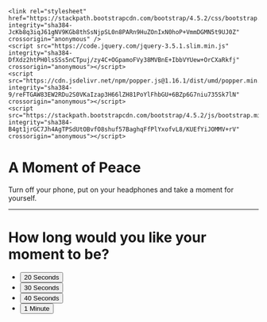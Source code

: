 <!DOCTYPE html>
<html>

<head>
    
    <link rel="stylesheet" href="https://stackpath.bootstrapcdn.com/bootstrap/4.5.2/css/bootstrap.min.css" integrity="sha384-JcKb8q3iqJ61gNV9KGb8thSsNjpSL0n8PARn9HuZOnIxN0hoP+VmmDGMN5t9UJ0Z" crossorigin="anonymous" />
    <script src="https://code.jquery.com/jquery-3.5.1.slim.min.js" integrity="sha384-DfXdz2htPH0lsSSs5nCTpuj/zy4C+OGpamoFVy38MVBnE+IbbVYUew+OrCXaRkfj" crossorigin="anonymous"></script>
    <script src="https://cdn.jsdelivr.net/npm/popper.js@1.16.1/dist/umd/popper.min.js" integrity="sha384-9/reFTGAW83EW2RDu2S0VKaIzap3H66lZH81PoYlFhbGU+6BZp6G7niu735Sk7lN" crossorigin="anonymous"></script>
    <script src="https://stackpath.bootstrapcdn.com/bootstrap/4.5.2/js/bootstrap.min.js" integrity="sha384-B4gt1jrGC7Jh4AgTPSdUtOBvfO8shuf57BaghqFfPlYxofvL8/KUEfYiJOMMV+rV" crossorigin="anonymous"></script>
</head>

<body>
    <div class="bg-container d-flex flex-column justify-content-center">
        <div class="container peace-page-container">
            <div class="row text-center pt-3">
                <h1 class="col-12 peace-page-heading">A Moment of Peace</h1>
                <p class="col-12 peace-page-description">
                    Turn off your phone, put on your headphones and take a moment for
                    yourself.
                </p>
                <hr class="col-10" />
                <h1 class="col-12 heading">
                    How long would you like your moment to be?
                </h1>
                <ul class="col-12 buttons-list-container d-flex flex-row justify-content-center">
                    <li><button id='twentySecondsBtn' class="button">20 Seconds</button></li>
                    <li><button id='thirtySecondsBtn' class="button">30 Seconds</button></li>
                    <li><button id='fortySecondsBtn' class="button">40 Seconds</button></li>
                    <li><button id='oneMinuteBtn' class="button">1 Minute</button></li>
                </ul>
                <p id='timerText' class="col-12 text-center"></p>
            </div>
        </div>
    </div>
    
</body>

</html>
